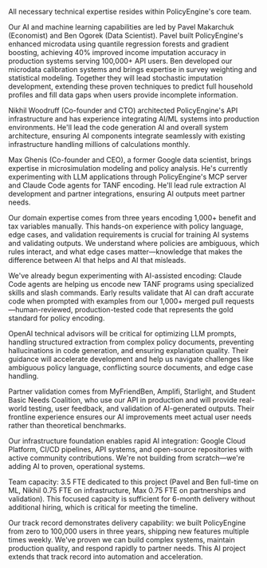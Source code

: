 All necessary technical expertise resides within PolicyEngine's core team.

Our AI and machine learning capabilities are led by Pavel Makarchuk (Economist) and Ben Ogorek (Data Scientist). Pavel built PolicyEngine's enhanced microdata using quantile regression forests and gradient boosting, achieving 40% improved income imputation accuracy in production systems serving 100,000+ API users. Ben developed our microdata calibration systems and brings expertise in survey weighting and statistical modeling. Together they will lead stochastic imputation development, extending these proven techniques to predict full household profiles and fill data gaps when users provide incomplete information.

Nikhil Woodruff (Co-founder and CTO) architected PolicyEngine's API infrastructure and has experience integrating AI/ML systems into production environments. He'll lead the code generation AI and overall system architecture, ensuring AI components integrate seamlessly with existing infrastructure handling millions of calculations monthly.

Max Ghenis (Co-founder and CEO), a former Google data scientist, brings expertise in microsimulation modeling and policy analysis. He's currently experimenting with LLM applications through PolicyEngine's MCP server and Claude Code agents for TANF encoding. He'll lead rule extraction AI development and partner integrations, ensuring AI outputs meet partner needs.

Our domain expertise comes from three years encoding 1,000+ benefit and tax variables manually. This hands-on experience with policy language, edge cases, and validation requirements is crucial for training AI systems and validating outputs. We understand where policies are ambiguous, which rules interact, and what edge cases matter—knowledge that makes the difference between AI that helps and AI that misleads.

We've already begun experimenting with AI-assisted encoding: Claude Code agents are helping us encode new TANF programs using specialized skills and slash commands. Early results validate that AI can draft accurate code when prompted with examples from our 1,000+ merged pull requests—human-reviewed, production-tested code that represents the gold standard for policy encoding.

OpenAI technical advisors will be critical for optimizing LLM prompts, handling structured extraction from complex policy documents, preventing hallucinations in code generation, and ensuring explanation quality. Their guidance will accelerate development and help us navigate challenges like ambiguous policy language, conflicting source documents, and edge case handling.

Partner validation comes from MyFriendBen, Amplifi, Starlight, and Student Basic Needs Coalition, who use our API in production and will provide real-world testing, user feedback, and validation of AI-generated outputs. Their frontline experience ensures our AI improvements meet actual user needs rather than theoretical benchmarks.

Our infrastructure foundation enables rapid AI integration: Google Cloud Platform, CI/CD pipelines, API systems, and open-source repositories with active community contributions. We're not building from scratch—we're adding AI to proven, operational systems.

Team capacity: 3.5 FTE dedicated to this project (Pavel and Ben full-time on ML, Nikhil 0.75 FTE on infrastructure, Max 0.75 FTE on partnerships and validation). This focused capacity is sufficient for 6-month delivery without additional hiring, which is critical for meeting the timeline.

Our track record demonstrates delivery capability: we built PolicyEngine from zero to 100,000 users in three years, shipping new features multiple times weekly. We've proven we can build complex systems, maintain production quality, and respond rapidly to partner needs. This AI project extends that track record into automation and acceleration.
